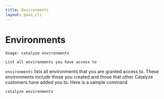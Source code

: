 ```yaml
---
title: Environments
layout: paas_cli
---
```


# Environments

```
Usage: catalyze environments

List all environments you have access to
```

`environments` lists all environments that you are granted access to. These environments include those you created and those that other Catalyze customers have added you to. Here is a sample command

```
catalyze environments
```
